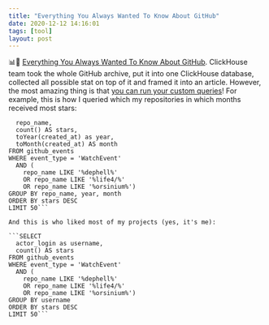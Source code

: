 ```yaml
---
title: "Everything You Always Wanted To Know About GitHub"
date: 2020-12-12 14:16:01
tags: [tool]
layout: post
---
```


📊🔧 [Everything You Always Wanted To Know About GitHub](https://gh.clickhouse.tech/explorer/). ClickHouse team took the whole GitHub archive, put it into one ClickHouse database, collected all possible stat on top of it and framed it into an article. However, the most amazing thing is that [you can run your custom queries](https://gh-api.clickhouse.tech/play)! For example, this is how I queried which my repositories in which months received most stars:

```SELECT
  repo_name,
  count() AS stars,
  toYear(created_at) as year,
  toMonth(created_at) AS month
FROM github_events
WHERE event_type = 'WatchEvent'
  AND (
    repo_name LIKE '%dephell%'
    OR repo_name LIKE '%life4/%'
    OR repo_name LIKE '%orsinium%')
GROUP BY repo_name, year, month
ORDER BY stars DESC
LIMIT 50```

And this is who liked most of my projects (yes, it's me):

```SELECT
  actor_login as username,
  count() AS stars
FROM github_events
WHERE event_type = 'WatchEvent'
  AND (
    repo_name LIKE '%dephell%'
    OR repo_name LIKE '%life4/%'
    OR repo_name LIKE '%orsinium%')
GROUP BY username
ORDER BY stars DESC
LIMIT 50```
